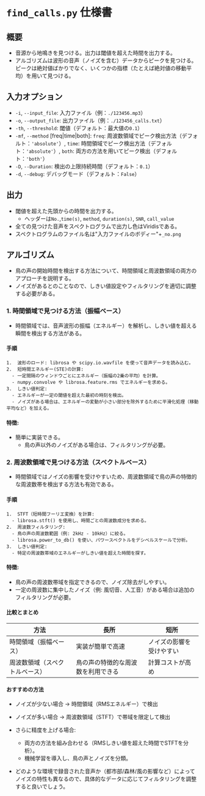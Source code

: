 # `find_calls.py` 仕様書

## 概要
- 音源から地鳴きを見つける。出力は閾値を超えた時間を出力する。
- アルゴリズムは波形の音声（ノイズを含む）データからピークを見つける。ピークは絶対値ばかりでなく、いくつかの指標（たとえば絶対値の移動平均）を用いて見つける。

## 入力オプション
- `-i`, `--input_file`: 入力ファイル（例：`./123456.mp3`）
- `-o`, `--output_file`: 出力ファイル（例：`./123456_calls.txt`）
- `-th`, `--threshold`: 閾値（デフォルト：最大値の`0.1`）
- `-mf`, `--method` [freq|time|both]: `freq`: 周波数領域でピーク検出方法（デフォルト：`'absolute'`）, `time`: 時間領域でピーク検出方法（デフォルト：`'absolute'`）, `both`: 両方の方法を用いてピーク検出（デフォルト：`'both'`）
- `-D`, `--Duration`: 検出の上限持続時間（デフォルト：`0.1`）
- `-d`, `--debug`: デバッグモード（デフォルト：`False`）

## 出力
- 閾値を超えた先頭からの時間を出力する。
  - ヘッダーは`No.`,`time(s)`, `method`, `duration(s)`, `SNR`, `call_value`
- 全ての見つけた音声をスペクトログラムで出力し色はViridisである。
- スペクトログラムのファイル名は"入力ファイルのボディー"+`_no.png`

## アルゴリズム
- 鳥の声の開始時間を検出する方法について、時間領域と周波数領域の両方のアプローチを説明する。
- ノイズがあるとのことなので、しきい値設定やフィルタリングを適切に調整する必要がある。

### 1. 時間領域で見つける方法（振幅ベース）

- 時間領域では、音声波形の振幅（エネルギー）を解析し、しきい値を超える瞬間を検出する方法がある。

#### 手順
	1.	波形のロード: librosa や scipy.io.wavfile を使って音声データを読み込む。
	2.	短時間エネルギー(STE)の計算:
	  -	一定間隔のウィンドウごとにエネルギー（振幅の2乗の平均）を計算。
	  -	numpy.convolve や librosa.feature.rms でエネルギーを求める。
	3.	しきい値判定:
	  -	エネルギーが一定の閾値を超えた最初の時刻を検出。
	  -	ノイズがある場合は、エネルギーの変動が小さい部分を除外するために平滑化処理（移動平均など）を加える。

#### 特徴:
  -	簡単に実装できる。
	-	鳥の声以外のノイズがある場合は、フィルタリングが必要。

### 2. 周波数領域で見つける方法（スペクトルベース）

- 時間領域ではノイズの影響を受けやすいため、周波数領域で鳥の声の特徴的な周波数帯を検出する方法も有効である。

#### 手順
	1.	STFT（短時間フーリエ変換）を計算:
	  -	librosa.stft() を使用し、時間ごとの周波数成分を求める。
	2.	周波数フィルタリング:
	  -	鳥の声の周波数範囲（例: 2kHz - 10kHz）に絞る。
	  -	librosa.power_to_db() を使い、パワースペクトルをデシベルスケールで分析。
	3.	しきい値判定:
	  -	特定の周波数帯域のエネルギーがしきい値を超えた時間を探す。


#### 特徴:
-	鳥の声の周波数帯域を指定できるので、ノイズ除去がしやすい。
-	一定の周波数に集中したノイズ（例: 風切音、人工音）がある場合は追加のフィルタリングが必要。

#### 比較とまとめ

| 方法 | 長所 | 短所 |
| --- | --- | --- |
| 時間領域（振幅ベース） | 実装が簡単で高速 | ノイズの影響を受けやすい |
| 周波数領域（スペクトルベース） | 鳥の声の特徴的な周波数を利用できる | 計算コストが高め |

#### おすすめの方法
  -	ノイズが少ない場合 → 時間領域（RMSエネルギー）で検出
  -	ノイズが多い場合 → 周波数領域（STFT）で帯域を限定して検出
  -	さらに精度を上げる場合:
    -	両方の方法を組み合わせる（RMSしきい値を超えた時間でSTFTを分析）。
    -	機械学習を導入し、鳥の声とノイズを分類。

- どのような環境で録音された音声か（都市部/森林/風の影響など）によってノイズの特性も異なるので、具体的なデータに応じてフィルタリングを調整すると良いでしょう。